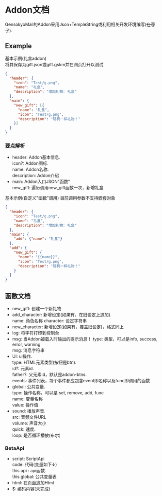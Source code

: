 # Addon文档
GensokyoMail的Addon采用Json+TempleString或利用相关开发环境编写(~~在写了~~).  
## Example
基本示例(礼盒addon)  
将其保存为gift.json或gift.gskm并在网页打开以测试
```json
{
  "header": {
    "icon": "Test/g.png",
    "name": "礼盒",
    "description": "增加礼物: 礼盒"
  },
  "main": {
    "new_gift": [{
      "name": "礼盒",
      "icon": "Test/g.png",
      "description": "随机一样礼物！"
    }]
  }
}
```
### 要点解析
* header: Addon基本信息.  
icon?: Addon图标.  
name: Addon名称.  
description: Addon介绍
* main: Addon入口JSON"函数"  
new\_gift: 遍历调用new\_gift函数一次，新增礼盒  

基本示例(自定义"函数"调用)
目前调用参数不支持嵌套对象
```json
{
  "header": {
    "icon": "Test/g.png",
    "name": "礼盒",
    "description": "增加礼物: 礼盒"
  },
  "main": {
    "add": {"name": "礼盒"}
  },
  "add": {
    "new_gift": {
      "name": "{{name}}",
      "icon": "Test/g.png",
      "description": "随机一样礼物！"
    }
  }
}
```

## 函数文档
* new\_gift: 创建一个新礼物
* add\_character: 新增设定(如果有，在旧设定上追加).  
name: 角色名称
character: 设定字符串
* new\_character: 新增设定(如果有，覆盖旧设定)，格式同上
* log: 将字符打印到控制台
* msg: 当Addon被载入时输出的提示消息！ 
type: 类型，可以是info, success, error, warning  
msg: 消息字符串
* UI: ui操作.  
type: HTML元素类型(按钮是btn).  
id?: 元素id.  
father?: 父元素id，默认是addon-btns.  
events: 事件列表，每个事件都应包含event即名称以及func即调用的函数
* global: 公共变量.  
type: 操作名称，可以是 set, remove, add, func  
name: 变量名称  
value: 操作值
* sound: 播放声音.  
src: 音频文件URL  
volume: 声音大小  
quick: 速度.  
loop: 是否循环播放(布尔)


### BetaApi
* script: ScriptApi  
code: 代码(变量如下↓)  
this.api : api函数.  
this.global: 公共变量表
* html: 在页面追加Html
* $: 编码内容(未完成)